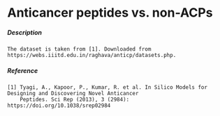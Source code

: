 # Anticancer peptides vs. non-ACPs

##### Description

    The dataset is taken from [1]. Downloaded from https://webs.iiitd.edu.in/raghava/anticp/datasets.php.
    
##### Reference

    [1] Tyagi, A., Kapoor, P., Kumar, R. et al. In Silico Models for Designing and Discovering Novel Anticancer 
        Peptides. Sci Rep (2013), 3 (2984): https://doi.org/10.1038/srep02984
   